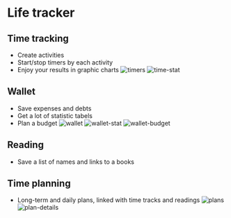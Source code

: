 # Life tracker

## Time tracking
* Create activities
* Start/stop timers by each activity
* Enjoy your results in graphic charts
![timers](https://cloud.githubusercontent.com/assets/5726656/23519618/646a9952-ff99-11e6-9a69-5e121cd0b180.png)
![time-stat](https://cloud.githubusercontent.com/assets/5726656/23519623/6d8527b4-ff99-11e6-9e0d-9885070b6453.png)


## Wallet
* Save expenses and debts
* Get a lot of statistic tabels
* Plan a budget
![wallet](https://cloud.githubusercontent.com/assets/5726656/23519506/f7618df2-ff98-11e6-8121-eb6620f1237b.png)
![wallet-stat](https://cloud.githubusercontent.com/assets/5726656/23519541/171bb56e-ff99-11e6-9ed7-20072152778d.png)
![wallet-budget](https://cloud.githubusercontent.com/assets/5726656/23519589/49aecfb6-ff99-11e6-95fd-3a63549ad714.png)



## Reading
* Save a list of names and links to a books

## Time planning
* Long-term and daily plans, linked with time tracks and readings
![plans](https://cloud.githubusercontent.com/assets/5726656/23519632/752e4068-ff99-11e6-964d-3fad883c2b35.png)
![plan-details](https://cloud.githubusercontent.com/assets/5726656/23519736/cecd3e62-ff99-11e6-8ed1-ca06b4b6581a.png)
